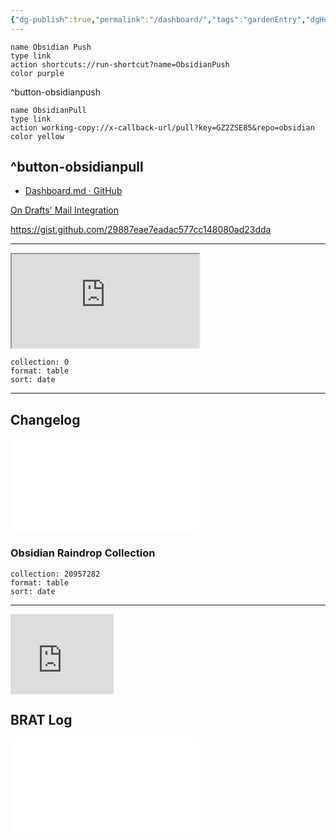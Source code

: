 ```yaml
---
{"dg-publish":true,"permalink":"/dashboard/","tags":"gardenEntry","dgHomeLink":true,"dgPassFrontmatter":false}
---
```



```button
name Obsidian Push
type link
action shortcuts://run-shortcut?name=ObsidianPush
color purple
```
^button-obsidianpush
```button
name ObsidianPull
type link
action working-copy://x-callback-url/pull?key=GZ2ZSE85&repo=obsidian
color yellow
```
^button-obsidianpull
---

- [Dashboard.md · GitHub](https://gist.github.com/b9ec4e0f125ed42c3270a1b95e9d4357)


[On Drafts' Mail Integration](working/On%20Drafts'%20Mail%20Integration.md)

https://gist.github.com/29887eae7eadac577cc148080ad23dda


---

<script src="https://gist.github.com/b9ec4e0f125ed42c3270a1b95e9d4357.js"></script>


<iframe src="https://gist.github.com/extratone/b9ec4e0f125ed42c3270a1b95e9d4357"></iframe>

```raindrop
collection: 0
format: table
sort: date
```

---

## Changelog

![Changelog](logging/Changelog.md)

### Obsidian Raindrop Collection

```raindrop
collection: 20957282
format: table
sort: date
```

---
<iframe src="https://onedrive.live.com/embed?cid=C9B856386AE1BED0&resid=C9B856386AE1BED0%21382&authkey=AEZzvc3qrx-iUOo" width="165" height="128" frameborder="0" scrolling="no"></iframe>

## BRAT Log

![BRAT-log](BRAT-log.md)